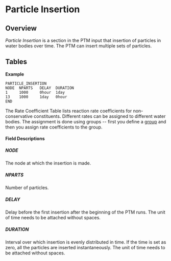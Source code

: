 # Particle Insertion

## Overview

*Particle Insertion* is a section in the PTM input that insertion of
particles in water bodies over time. The PTM can insert multiple sets of
particles.

## Tables

**Example**

``` text
PARTICLE_INSERTION 
NODE  NPARTS   DELAY  DURATION     
1     1000     0hour  1day     
13    1000     1day   0hour     
END
```

  

The Rate Coefficient Table lists reaction rate coefficients for
non-conservative constituents. Different rates can be assigned to
different water bodies. The assignment is done using groups -- first you
define a
<a href="https://dwrnpmsweb0110/group.html" rel="nofollow">group</a> and
then you assign rate coefficients to the group.

#### Field Descriptions

##### NODE

The node at which the insertion is made.

##### NPARTS

Number of particles.

##### DELAY

Delay before the first insertion after the beginning of the PTM runs.
The unit of time needs to be attached without spaces.

##### DURATION

Interval over which insertion is evenly distributed in time. If the time
is set as zero, all the particles are inserted instantaneously. The unit
of time needs to be attached without spaces.

  

  

  
